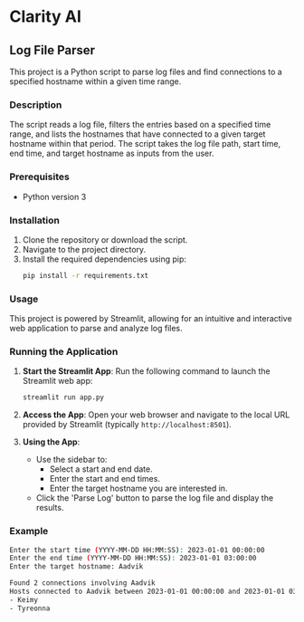 # Clarity AI

## Log File Parser

This project is a Python script to parse log files and find connections to a specified hostname within a given time range.

### Description

The script reads a log file, filters the entries based on a specified time range, and lists the hostnames that have connected to a given target hostname within that period. The script takes the log file path, start time, end time, and target hostname as inputs from the user.

### Prerequisites

- Python version 3

### Installation

1. Clone the repository or download the script.
2. Navigate to the project directory.
3. Install the required dependencies using pip:
    ```sh
    pip install -r requirements.txt
    ```

### Usage

This project is powered by Streamlit, allowing for an intuitive and interactive web application to parse and analyze log files.

### Running the Application

1. **Start the Streamlit App**: Run the following command to launch the Streamlit web app:
    ```sh
    streamlit run app.py
    ```

2. **Access the App**: Open your web browser and navigate to the local URL provided by Streamlit (typically `http://localhost:8501`).

3. **Using the App**:
    - Use the sidebar to:
        - Select a start and end date.
        - Enter the start and end times.
        - Enter the target hostname you are interested in.
    - Click the 'Parse Log' button to parse the log file and display the results.

### Example

```sh
Enter the start time (YYYY-MM-DD HH:MM:SS): 2023-01-01 00:00:00
Enter the end time (YYYY-MM-DD HH:MM:SS): 2023-01-01 03:00:00
Enter the target hostname: Aadvik

Found 2 connections involving Aadvik
Hosts connected to Aadvik between 2023-01-01 00:00:00 and 2023-01-01 03:00:00:
- Keimy
- Tyreonna
